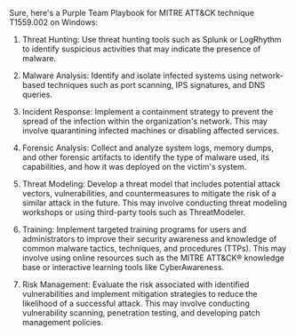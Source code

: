 Sure, here's a Purple Team Playbook for MITRE ATT&CK technique T1559.002 on Windows:

1. Threat Hunting: Use threat hunting tools such as Splunk or LogRhythm to identify suspicious activities that may indicate the presence of malware.

2. Malware Analysis: Identify and isolate infected systems using network-based techniques such as port scanning, IPS signatures, and DNS queries.

3. Incident Response: Implement a containment strategy to prevent the spread of the infection within the organization's network. This may involve quarantining infected machines or disabling affected services.

4. Forensic Analysis: Collect and analyze system logs, memory dumps, and other forensic artifacts to identify the type of malware used, its capabilities, and how it was deployed on the victim's system.

5. Threat Modeling: Develop a threat model that includes potential attack vectors, vulnerabilities, and countermeasures to mitigate the risk of a similar attack in the future. This may involve conducting threat modeling workshops or using third-party tools such as ThreatModeler.

6. Training: Implement targeted training programs for users and administrators to improve their security awareness and knowledge of common malware tactics, techniques, and procedures (TTPs). This may involve using online resources such as the MITRE ATT&CK® knowledge base or interactive learning tools like CyberAwareness.

7. Risk Management: Evaluate the risk associated with identified vulnerabilities and implement mitigation strategies to reduce the likelihood of a successful attack. This may involve conducting vulnerability scanning, penetration testing, and developing patch management policies.